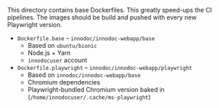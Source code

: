 This directory contains base Dockerfiles. This greatly speed-ups the CI
pipelines. The images should be build and pushed with every new Playwright
version.

- `Dockerfile.base` &ndash; `innodoc/innodoc-webapp/base`
  - Based on `ubuntu/bionic`
  - Node.js + Yarn
  - `innodocuser` account
- `Dockerfile.playwright` &ndash; `innodoc/innodoc-webapp/playwright`
  - Based on `innodoc/innodoc-webapp/base`
  - Chromium dependencies
  - Playwright-bundled Chromium version baked in  
    (`/home/innodocuser/.cache/ms-playwright`)
